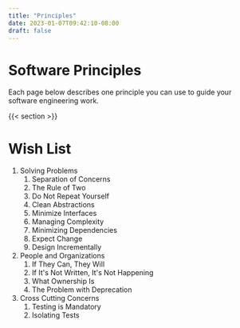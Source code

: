 ```yaml
---
title: "Principles"
date: 2023-01-07T09:42:10-08:00
draft: false
---
```


# Software Principles

Each page below describes one principle you can use to guide your software engineering work.

{{< section >}}

# Wish List

1. Solving Problems
    1. Separation of Concerns
    2. The Rule of Two
    3. Do Not Repeat Yourself
    4. Clean Abstractions
    5. Minimize Interfaces
    6. Managing Complexity
    7. Minimizing Dependencies
    8. Expect Change
    9. Design Incrementally
2. People and Organizations
    1. If They Can, They Will
    2. If It's Not Written, It's Not Happening
    3. What Ownership Is
    4. The Problem with Deprecation
3. Cross Cutting Concerns
    1. Testing is Mandatory
    2. Isolating Tests
